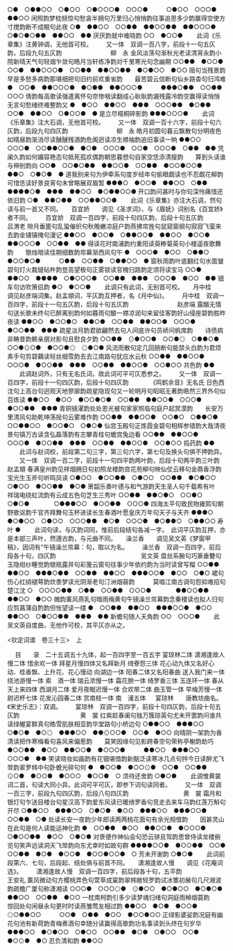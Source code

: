 <!-- { "loadSidebar": true } -->
○●　○●●○○　○●○○　○●○○○●　○○○●　　　○●○○　○○○●　●●○○
闲照韵梦枕频惊句愁衾半拥句万里归心悄悄韵往事追思多少韵赢得空使方寸搅韵断不成眠句此夜
○●　●●○○　○○●●　●●○○●●　●●○○○●　○●○●○●●　●●○○　●●
厌厌韵就中难晓韵
○○　●○○●
   　　此词《乐章集》注黄钟调，无他首可校。 
　　又一体　双调一百八字，前段十一句五仄韵，后段九句五仄韵　　　　　　　　柳　永
金风淡荡句渐秋光老读清宵永韵小院新晴天气句轻烟乍敛句皓月当轩练净韵对千里寒光句念幽期
○○●●　●○○●　○○●　●●○○○●　○○●●　●●○○●●　●○●○○　●○○
阻句当残景韵早是多愁多病韵那堪细把句旧约前欢重省韵　　最苦碧云信断句仙乡路杳句归鸿难
●　○○●　●●○○○●　●○●●　●●○○○●　　　●●●○●●　○○●●　○○○
倩韵每高歌读强遣离怀句奈惨咽读翻成心耿耿韵漏残露冷韵空赢得读悄悄无言句愁绪终难整韵又
●　●○○　●●○○　●●●　○○○●●　●○●●　○○●　●●○○　○●○○●　●
是立尽梧桐碎影韵
●●●○○○●
   　　此词《乐章集》注大石调，无他首可校。 
　　又一体　双调一百十六字，前段十句六仄韵，后段九句四仄韵　　　　　　　　柳　永
皓月初圆句暮云飘散句分明夜色如晴昼韵渐消尽读醺醺残酒韵危阁迥读凉生襟袖韵追旧事读一晌
●●○○　○○○●　○○●●○○●　●○●　○○○●　○○●　○○○●　○●●　●●
凭阑久韵如何媚容艳态句抵死孤欢偶韵朝思暮想句自家空恁添清瘦韵　　算到头读谁与伸剖韵向
○○●　○○●○●●　●●○○●　○○●●　●○○●○○●　　　●●○　○●○●　●
道我别来句为伊牵系句度岁经年句偷眼觑读也不忍觑花柳韵可惜恁读好景良宵句未曾略展双眉暂
●●●○　●○○●　●●○○　○●●　●●●●○●　●●●　●●○○　●○●●○○●
开口韵问甚时与你句深怜痛惜还依旧韵
○●　●●○●●　○○●●○○●
   　　此词《乐章集》亦注大石调，然句读与前一首又不同。 
　
百宜娇　　调见《圣求词》，与《眉妩》词别名《百宜娇》者不同。
　　百宜娇　双调一百四字，前段十句四仄韵，后段十句五仄韵　　　　　　　　　吕渭老
隙月垂篦句乱蛩催织句秋晚嫩凉庭户韵燕拂帘旌句鼠窥窗纲句寂寂飞萤来去韵金铺镇掩句漫记
●●○○　●○○●　○●●○○●　●●○○　●○○●　●●○○○●　○○●●　●●
得读花时南浦韵约重阳读萸糁菊英句小楼遥夜歌舞韵　　银烛暗读佳期细数韵帘幕渐西风句午
●　○○○●　●○○　○●●○　●○○●○●　　　○●●　○○●●　○●●○○　●
窗秋雨韵叶底翻红句水面皱碧句灯火裁缝砧杵韵登高望极句正雾锁读官槐归路韵定须将读宝马
○○●　●●○○　●●●●　○●○○○●　○○●●　●●●　○○○●　●○○　●●
钿车句访吹箫侣韵
●○　●○○●
   　　此调只有此词，无别首可校。 
　
月中桂　　调见赵彦端词集。赵孟頫词，平仄韵互押者，名《月中仙》。
　　月中桂　双调一百四字，前段十一句五仄韵，后段十句五仄韵　　　　　　　　赵彦端
露醑无情句送长歌未终句已醉离别韵何如暮雨句酿一襟凉润句来留佳客韵好山侵座碧韵胜昨夜读
●●○○　●○○●○　●●○●　○○●●　●●○○●　○○○●　●○○●●　●●●
疏星淡月韵君欲翩然去句人间底许句员峤问帆席韵　　诗债病非畴昔韵赖亲朋对影句且慰良夕韵
○○●●　⊙●○○●　○○●◎　○●●○●　　　○○●⊙○●　●○○●◎　◎●○●
风流雨散句定几回肠断句能禁头白韵为君烦素手句剪碧藕读轻丝细雪韵去去江南路句犹应水云秋
○○●●　●●○○●　○○○●　●○○●●　●●●　○○●●　●●○○●　○○●○○
共色韵
●●
   　　此调赵词外，只有无名氏词，故此词可平可仄悉参之。 
　　又一体　双调一百四字，前段十一句四仄韵，后段十句四仄韵　　　　《鸣鹤余音》无名氏
日色西沈句上高台句迥观天地寥廓韵疏星隐现句又一轮明月句昭昭无著韵晧然三界外句似百炼读
●●○○　●○○　●○○●○●　○○●●　●●○○●　○○○●　●○○●●　●●●
青铜镜濯韵处处恩光被句家家照临句庭户起冥漠韵　　长安万里清风句助乾坤荡摇句云雾难作韵
○○●●　●●○○●　○○●○　○●●○●　　　○○●●○○　●○○●○　○●○●
仙宫玉殿句正炼霞金碧句相辉参错韵大哉清夜景句镇万古读含弘磊落韵有志攀青桂句蟾宫兔边看
○○●●　●●○○●　○○○●　●○○●●　●●●　○○●●　●●○○●　○○●○○
捣药韵
●●
   　　此词与赵词校，前段第二句三字，第三句六字，第七句及换头句俱不押韵异。 
　　又一体　双调一百二字，前段十一句四平韵两叶韵，后段十句两平韵三叶韵　　　　赵孟頫
春满皇州韵见祥烟拥日句初照龙楼韵宫花苑柳句映仙仗云移句金鼎香浮韵宝光生玉斧句听鸣凤读
○●○○　●○○●●　○●○○　○○●●　●○●○○　○●○○　●○○●●　●○●
箫韶乐奏叶德与和气游韵天生圣人句千载希有叶　　　祥瑞电绕虹流韵有云成五色句芝生三秀叶
○○●●　●●○●○　○○●○　○●○●　　　　○●●●○○　●○○●●　○○○●
四海太平句致民物雍熙句朝野歌讴韵千官齐拜舞句玉杯进读长生春酒叶愿皇庆万年句天子与天齐
●●●○　●○●○○　○●○○　○○○●●　●○●　○○○●　●○●●○　○●●○○
寿叶
●
   　　此词句读，与仄韵词同，惟前后段结句各减一字。　此词平仄韵互押，亦是本部三声叶，然遵古韵，与元曲不同。 
　
澡兰香　　调见吴文英《梦窗甲稿》，因词有“午镜澡兰帘幕：句，取以为名。
　　澡兰香　双调一百四字，前后段各十句，四仄韵　　　　　　　　　　　　　　吴文英
盘丝系腕句巧篆垂簪句玉隐绀纱睡觉韵银瓶露井句彩箑云窗句往事少年依约韵为当时读曾写榴
○○●●　●●○○　●●●○●●　○○●●　●●○○　●●●○○●　●○○　○●○
裙句伤心红绡褪萼韵炊黍梦读光阴渐老句汀洲烟蒻韵　　　莫唱江南古调句怨抑难招句楚江沈
○　○○○○●●　○●●　○○●●　○○○●　　　　●●○○●●　●●○○　●○○
魄韵薰风燕乳句暗雨梅黄句午镜澡兰帘幕韵念秦楼读也拟人归句应剪菖蒲自酌韵但怅望读一缕
●　○○●●　●●○○　●●●○○●　●○○　●●○○　○●○○●●　●●●　●●
新蟾句随人天角韵
○○　○○○●
   　　此吴文英自度曲，无他作可校，其平仄亦从之。 










<钦定词谱　卷三十三>　上



　
目　　录　二十五调五十九体，起一百四字至一百五字
宴琼林二体
潇湘逢故人慢二体
惜余欢一体
拜星月慢四体又名拜新月
绮寮怨三体
花心动九体又名好心动、桂香飘、上升花、花心慢动
向湖边一体
阳春二体又名阳春曲
送入我门来一体
绕池游慢一体
索　酒一体
瑞云浓慢一体
霜花腴一体
绮罗香三体
玉连环一体
春从天上来四体
西湖月二体
爱月夜眠迟慢一体
合欢带二体
曲玉管一体
早梅芳慢一体
尉迟杯七体
花发沁园春二体
赏南枝一体
南　浦五体
　
宴琼林　　唐教坊曲名。《宋史乐志》：双调。
　　宴琼林　双调一百四字，前段十句四仄韵，后段十句五仄韵　　　　　　　　　　黄　裳
红紫趁春阑句独万簇琼英句尤未开罢韵问谁共读绿幄宴群真句皓雪肌肤相亚韵华堂路句小桥边句
○●●○○　●●●○○　○●○●　●○◎　●●●○○　●●⊙○○●　○○●　●○○
向晴阴一架韵为香清读把作寒梅看句喜风来偏惹韵　　莫笑因缘句见影跨春空句荣称亭榭韵助巧
●○○●●　●○○　●●○○●　●○○○●　　　●●○○　●●●○○　○○○●　●●
笑读晓妆如画韵有花钿堪借韵新醅泛读寒冰几点句拌今日读醉尤飞斝韵翠罗帏中句卧蟾光碎句何
●　●○○●　●○○⊙●　○○●　○○●●　⊙○●　●○○●　●○○○　●○○●　○
须待还舍韵
○●○●
   　　此调惟黄裳词二首，句读大同小异。此词可平可仄，即参下词句读同者。 
　　又一体　双调一百三字，前段九句四仄韵，后段八句四仄韵　　　　　　　　　黄　裳
霜月和银灯句乍送目楼台句星汉高下韵爱东风读已暖绮罗香句竞走去来车马韵红莲万斛句开尽
○●●○○　●●●○○　○●○●　●○○　●●●○○　●●●○○●　○○●●　○●
处读长安一夜韵少年郎读两两桃花面句有余光相借韵　　因甚灵山在此句是何人读能运神化韵
●　○○●●　●○○　●●○○●　●○○○●　　　○●○○●●　●○○　○●○●
对景便作神仙会句恐云骈且驾韵思曾侍读龙楼俯览句笑声远读洞天飞斝韵向东尤幸时如故句群
●●●●○○●　●○○●●　○○●　○○●●　●○●　●○○●　●○○●○○●　○
芳未开谢韵
○●○●
   　　此词前段第六、七句，后段起、结处俱与前首不同。 
　
潇湘逢故人慢　　调见《花庵词选》。
　　潇湘逢故人慢　双调一百四字，前后段各十句，五平韵　　　　　　　　　　　王安礼
薰风微动句方樱桃弄色句萱草成窠韵翠帏敞轻罗韵试冰簟初展句几尺湘波韵疏檐广厦句称潇湘读
○○○●　○○○◎●　⊙●○○　●○●○○　●○●○●　●●○○　○○●●　●○○
一枕南柯韵引多少读梦魂归绪句洞庭雨棹烟蓑韵　　惊回处句闲昼永句更时时读燕雏莺友相过韵
●●○○　●○●　●○○●　◎○●●○○　　　○○●　○●●　●○○　●○○●○○
正绿影婆娑韵况庭有幽花句池有新荷韵青梅煮酒句幸随分读赢得高歌韵功名事读到头终在句岁华
●●●○○　●○●○○　○●○○　○○●●　●○●　○●○○　○○●　●○⊙●　●○
忍负清和韵
●●○○

